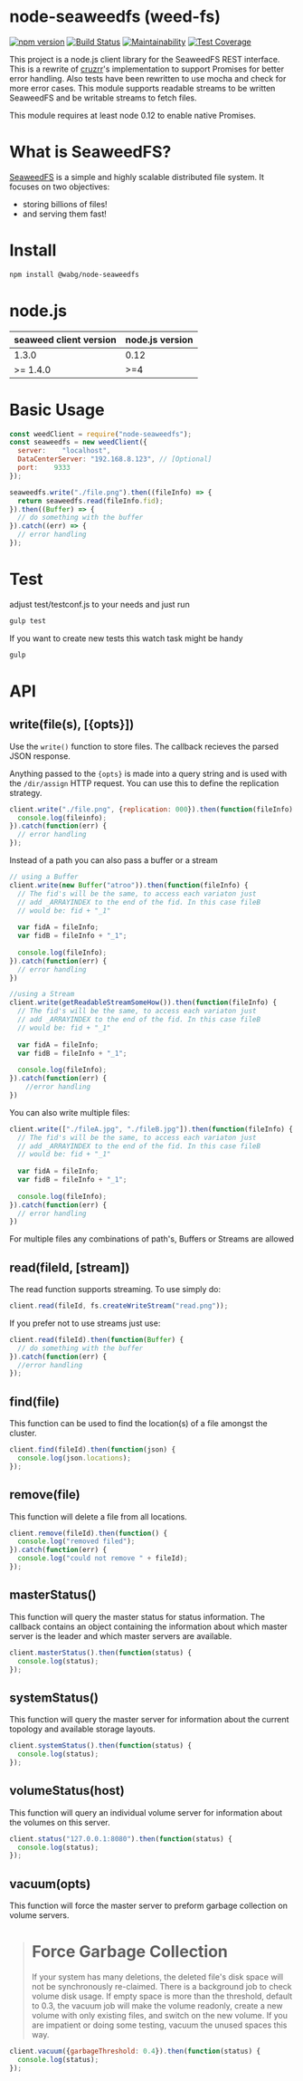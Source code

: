 # node-seaweedfs (weed-fs)
[![npm version](https://badge.fury.io/js/node-seaweedfs.svg)](https://badge.fury.io/js/node-seaweedfs)
[![Build Status](https://travis-ci.org/atroo/node-weedfs.svg?branch=master)](https://travis-ci.org/atroo/node-weedfs)
[![Maintainability](https://api.codeclimate.com/v1/badges/65e9f87b30d7e2d52239/maintainability)](https://codeclimate.com/github/atroo/node-weedfs/maintainability)
[![Test Coverage](https://api.codeclimate.com/v1/badges/65e9f87b30d7e2d52239/test_coverage)](https://codeclimate.com/github/atroo/node-weedfs/test_coverage)

This project is a node.js client library for the SeaweedFS REST interface. This is a rewrite of [cruzrr](https://github.com/cruzrr/node-weedfs)'s implementation to support Promises for better error handling. Also tests have been rewritten to use mocha and check for more error cases. This module supports readable streams to be written SeaweedFS and be writable streams to fetch files.

This module requires at least node 0.12 to enable native Promises.

# What is SeaweedFS?

[SeaweedFS](https://github.com/chrislusf/seaweedfs) is a simple and highly scalable distributed file system. It focuses on two objectives:
* storing billions of files!
* and serving them fast!

# Install

```bash
npm install @wabg/node-seaweedfs
```

# node.js

|seaweed client version|node.js version|
|---|---|
|1.3.0|0.12|
|>= 1.4.0|>=4|

# Basic Usage

```js
const weedClient = require("node-seaweedfs");
const seaweedfs = new weedClient({
  server:    "localhost",
  DataCenterServer: "192.168.8.123", // [Optional] 
  port:    9333
});

seaweedfs.write("./file.png").then((fileInfo) => {
  return seaweedfs.read(fileInfo.fid);
}).then((Buffer) => {
  // do something with the buffer
}).catch((err) => {
  // error handling
});
```

# Test

adjust test/testconf.js to your needs and just run

```js
gulp test
```

If you want to create new tests this watch task might be handy

```js
gulp
```

# API

## write(file(s), [{opts}])

Use the <code>write()</code> function to store files.  The callback recieves the parsed JSON response.

Anything passed to the <code>{opts}</code> is made into a query string and
is used with the <code>/dir/assign</code> HTTP request.  You can use this to define the replication strategy.

```js
client.write("./file.png", {replication: 000}).then(function(fileInfo) {
  console.log(fileinfo);
}).catch(function(err) {
  // error handling
});
```

Instead of a path you can also pass a buffer or a stream

```js
// using a Buffer
client.write(new Buffer("atroo")).then(function(fileInfo) {
  // The fid's will be the same, to access each variaton just
  // add _ARRAYINDEX to the end of the fid. In this case fileB
  // would be: fid + "_1"
  
  var fidA = fileInfo;
  var fidB = fileInfo + "_1";
  
  console.log(fileInfo);
}).catch(function(err) {
  // error handling
})

//using a Stream
client.write(getReadableStreamSomeHow()).then(function(fileInfo) {
  // The fid's will be the same, to access each variaton just
  // add _ARRAYINDEX to the end of the fid. In this case fileB
  // would be: fid + "_1"
  
  var fidA = fileInfo;
  var fidB = fileInfo + "_1";
  
  console.log(fileInfo);
}).catch(function(err) {
    //error handling
})
```

You can also write multiple files:

```js
client.write(["./fileA.jpg", "./fileB.jpg"]).then(function(fileInfo) {
  // The fid's will be the same, to access each variaton just
  // add _ARRAYINDEX to the end of the fid. In this case fileB
  // would be: fid + "_1"
  
  var fidA = fileInfo;
  var fidB = fileInfo + "_1";
  
  console.log(fileInfo);
}).catch(function(err) {
  // error handling
})
```

For multiple files any combinations of path's, Buffers or Streams are allowed

## read(fileId, [stream])

The read function supports streaming.  To use simply do:

```js
client.read(fileId, fs.createWriteStream("read.png"));
```

If you prefer not to use streams just use:

```js
client.read(fileId).then(function(Buffer) {
  // do something with the buffer
}).catch(function(err) {
  //error handling
});
```

## find(file)

This function can be used to find the location(s) of a file amongst the cluster.

```js
client.find(fileId).then(function(json) {
  console.log(json.locations);
});
```

## remove(file)

This function will delete a file from all locations.

```js
client.remove(fileId).then(function() {
  console.log("removed filed");
}).catch(function(err) {
  console.log("could not remove " + fileId);
});
```

## masterStatus()

This function will query the master status for status information.  The callback contains an object containing the information about which master server is the leader and which master servers are available.

```js
client.masterStatus().then(function(status) {
  console.log(status);
});
```

## systemStatus()

This function will query the master server for information about the current topology and available storage layouts.

```js
client.systemStatus().then(function(status) {
  console.log(status);
});
```

## volumeStatus(host)

This function will query an individual volume server for information about the volumes on this server.

```js
client.status("127.0.0.1:8080").then(function(status) {
  console.log(status);
});
```

## vacuum(opts)

This function will force the master server to preform garbage collection on volume servers.

> # Force Garbage Collection
>
> If your system has many deletions, the deleted file's disk space will not be synchronously re-claimed. There is a background job to check volume disk usage. If empty space is more than the threshold, default to 0.3, the vacuum job will make the volume readonly, create a new volume with only existing files, and switch on the new volume. If you are impatient or doing some testing, vacuum the unused spaces this way.

```js
client.vacuum({garbageThreshold: 0.4}).then(function(status) {
  console.log(status);
});
```
